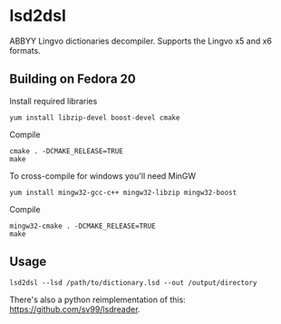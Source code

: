 lsd2dsl
=======

ABBYY Lingvo dictionaries decompiler. Supports the Lingvo x5 and x6 formats.

## Building on Fedora 20
Install required libraries

    yum install libzip-devel boost-devel cmake
    
Compile

    cmake . -DCMAKE_RELEASE=TRUE
    make

To cross-compile for windows you'll need MinGW

    yum install mingw32-gcc-c++ mingw32-libzip mingw32-boost
    
Compile

    mingw32-cmake . -DCMAKE_RELEASE=TRUE
    make

## Usage

    lsd2dsl --lsd /path/to/dictionary.lsd --out /output/directory

There's also a python reimplementation of this: https://github.com/sv99/lsdreader.
